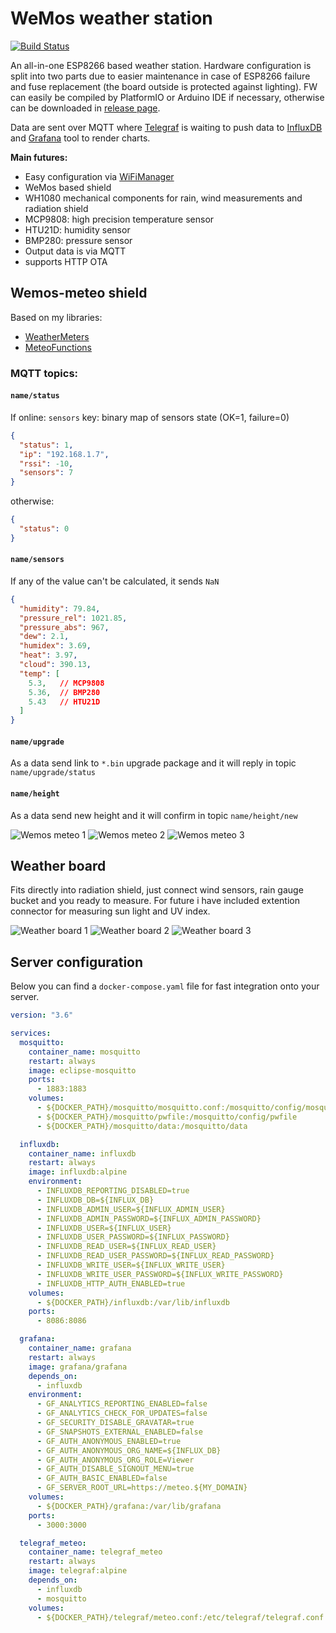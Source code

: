 # WeMos weather station
[![Build Status](https://travis-ci.org/pilotak/WemosWeatherStation.svg?branch=master)](https://travis-ci.org/pilotak/WemosWeatherStation)

An all-in-one ESP8266 based weather station. Hardware configuration is split into two parts due to easier maintenance in case of ESP8266 failure and fuse replacement (the board outside is protected against lighting). FW can easily be compiled by PlatformIO or Arduino IDE if necessary, otherwise can be downloaded in [release page](./releases).

Data are sent over MQTT where [Telegraf](https://www.influxdata.com/time-series-platform/telegraf/) is waiting to push data to [InfluxDB](https://www.influxdata.com/time-series-platform/influxdb/) and [Grafana](https://grafana.com/) tool to render charts.

**Main futures:**
- Easy configuration via [WiFiManager](https://github.com/tzapu/WiFiManager)
- WeMos based shield
- WH1080 mechanical components for rain, wind measurements and radiation shield
- MCP9808: high precision temperature sensor
- HTU21D: humidity sensor
- BMP280: pressure sensor
- Output data is via MQTT
- supports HTTP OTA

## Wemos-meteo shield
Based on my libraries:
- [WeatherMeters](https://github.com/pilotak/WeatherMeters)
- [MeteoFunctions](https://github.com/pilotak/MeteoFunctions)

### MQTT topics:
#### `name/status`
If online:
`sensors` key: binary map of sensors state (OK=1, failure=0)
```json
{
  "status": 1,
  "ip": "192.168.1.7",
  "rssi": -10,
  "sensors": 7
}
```

otherwise:
```json
{
  "status": 0
}
```

#### `name/sensors`
If any of the value can't be calculated, it sends `NaN`
```json
{
  "humidity": 79.84,
  "pressure_rel": 1021.85,
  "pressure_abs": 967,
  "dew": 2.1,
  "humidex": 3.69,
  "heat": 3.97,
  "cloud": 390.13,
  "temp": [
    5.3,   // MCP9808
    5.36,  // BMP280
    5.43   // HTU21D
  ]
}
```

#### `name/upgrade`
As a data send link to `*.bin` upgrade package and it will reply in topic `name/upgrade/status`

#### `name/height`
As a data send new height and it will confirm in topic `name/height/new`

![Wemos meteo 1](./Images/WeMos-meteo_1.jpg) ![Wemos meteo 2](./Images/WeMos-meteo_2.jpg)
![Wemos meteo 3](./Images/WeMos-meteo_3.jpg)

## Weather board
Fits directly into radiation shield, just connect wind sensors, rain gauge bucket and you ready to measure. For future i have included extention connector for measuring sun light and UV index.

![Weather board 1](./Images/WeatherBoard_1.jpg) ![Weather board 2](./Images/WeatherBoard_2.jpg)
![Weather board 3](./Images/WeatherBoard_3.jpg)

## Server configuration
Below you can find a `docker-compose.yaml` file for fast integration onto your server.
```yaml
version: "3.6"

services:
  mosquitto:
    container_name: mosquitto
    restart: always
    image: eclipse-mosquitto
    ports:
      - 1883:1883
    volumes:
      - ${DOCKER_PATH}/mosquitto/mosquitto.conf:/mosquitto/config/mosquitto.conf
      - ${DOCKER_PATH}/mosquitto/pwfile:/mosquitto/config/pwfile
      - ${DOCKER_PATH}/mosquitto/data:/mosquitto/data

  influxdb:
    container_name: influxdb
    restart: always
    image: influxdb:alpine
    environment:
      - INFLUXDB_REPORTING_DISABLED=true
      - INFLUXDB_DB=${INFLUX_DB}
      - INFLUXDB_ADMIN_USER=${INFLUX_ADMIN_USER}
      - INFLUXDB_ADMIN_PASSWORD=${INFLUX_ADMIN_PASSWORD}
      - INFLUXDB_USER=${INFLUX_USER}
      - INFLUXDB_USER_PASSWORD=${INFLUX_PASSWORD}
      - INFLUXDB_READ_USER=${INFLUX_READ_USER}
      - INFLUXDB_READ_USER_PASSWORD=${INFLUX_READ_PASSWORD}
      - INFLUXDB_WRITE_USER=${INFLUX_WRITE_USER}
      - INFLUXDB_WRITE_USER_PASSWORD=${INFLUX_WRITE_PASSWORD}
      - INFLUXDB_HTTP_AUTH_ENABLED=true
    volumes:
      - ${DOCKER_PATH}/influxdb:/var/lib/influxdb
    ports:
      - 8086:8086

  grafana:
    container_name: grafana
    restart: always
    image: grafana/grafana
    depends_on:
      - influxdb
    environment:
      - GF_ANALYTICS_REPORTING_ENABLED=false
      - GF_ANALYTICS_CHECK_FOR_UPDATES=false
      - GF_SECURITY_DISABLE_GRAVATAR=true
      - GF_SNAPSHOTS_EXTERNAL_ENABLED=false
      - GF_AUTH_ANONYMOUS_ENABLED=true
      - GF_AUTH_ANONYMOUS_ORG_NAME=${INFLUX_DB}
      - GF_AUTH_ANONYMOUS_ORG_ROLE=Viewer
      - GF_AUTH_DISABLE_SIGNOUT_MENU=true
      - GF_AUTH_BASIC_ENABLED=false
      - GF_SERVER_ROOT_URL=https://meteo.${MY_DOMAIN}
    volumes:
      - ${DOCKER_PATH}/grafana:/var/lib/grafana
    ports:
      - 3000:3000

  telegraf_meteo:
    container_name: telegraf_meteo
    restart: always
    image: telegraf:alpine
    depends_on:
      - influxdb
      - mosquitto
    volumes:
      - ${DOCKER_PATH}/telegraf/meteo.conf:/etc/telegraf/telegraf.conf:ro

```

